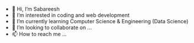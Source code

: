 - 👋 Hi, I’m Sabareesh
- 👀 I’m interested in coding and web development 
- 🌱 I’m currently learning Computer Science & Engineering (Data Science)
- 💞️ I’m looking to collaborate on ...
- 📫 How to reach me ...

<!---
sabaree-88/sabaree-88 is a ✨ special ✨ repository because its `README.md` (this file) appears on your GitHub profile.
You can click the Preview link to take a look at your changes.
--->
